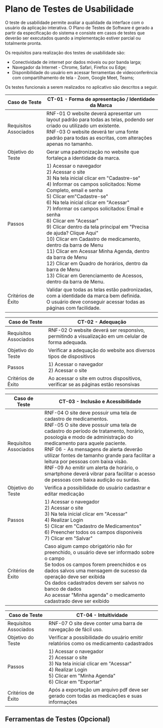 # Plano de Testes de Usabilidade

O teste de usabilidade permite avaliar a qualidade da interface com o usuário da aplicação interativa. O Plano de Testes de Software é gerado a partir da especificação do sistema e consiste em casos de testes que deverão ser executados quando a implementação estiver parcial ou totalmente pronta.

Os requisitos para realização dos testes de usabilidade são:
* Conectividade de internet por dados móveis ou por banda larga;
* Navegador da Internet - Chrome, Safari, Firefox ou Edge; 
* Disponibilidade do usuário em acessar ferramentas de videoconferência com compartilhamento de tela - Zoom, Google Meet, Teams;

Os testes funcionais a serem realizados no aplicativo são descritos a seguir.


| **Caso de Teste** |**CT-01 - Forma de apresentação / Identidade da Marca**| 
|---|----|
|Requisitos Associados | RNF-01 O website deverá apresentar um layout padrão para todas as telas, podendo ser criado ou utilizado um existente. <br/> RNF-03 O website deverá ter uma fonte padrão para todas as escritas, com alterações apenas no tamanho.|
|Objetivo do Teste | Gerar uma padronização no website que fortaleça a identidade da marca. |
|Passos |1) Acessar o navegador <br/> 2) Acessar o site <br/> 3) Na tela inicial clicar em "Cadastre-se"<br/> 4) Informar os campos solicitados: Nome Completo, email e senha <br/> 5) Clicar em"Cadastre-se" <br/> 6) Na tela inicial clicar em "Acessar" <br/> 7) Informar os campos solicitados: Email e senha <br/> 8) Clicar em "Acessar" <br/> 9) Clicar dentro da tela principal em  "Precisa de ajuda? Clique Aqui" <br/> 10) Clicar em Cadastro de medicamento, dentro da barra de Menu <br/> 11) Clicar em Acessar Minha Agenda, dentro da barra de Menu <br/> 12) Clicar em Quadro de horários, dentro da barra de Menu <br/> 13) Clicar em Gerenciamento de Acessos, dentro da barra de Menu.<br/>|
|Critérios de Êxito | Validar que todas as telas estão padronizadas, com a identidade da marca bem definida. <br/> O usuário deve conseguir acessar todas as páginas com facilidade.|

|**Caso de Teste** |**CT-02 - Adequação**| 
|---|----|
|Requisitos Associados | RNF-02 O website deverá ser responsivo, permitindo a visualização em um celular de forma adequada.|
|Objetivo do Teste |Verificar a adequação do website aos diversos tipos de dispositivos|
|Passos |1) Acessar o navegador <br/> 2) Acessar o site <br/> |
|Critérios de Êxito |Ao acessar o site em outros dispositivos, verificar se as páginas estão resonsivas|

|**Caso de Teste** |**CT-03 - Inclusão e Acessibilidade**| 
|---|----|
|Requisitos Associados | RNF-04 O site deve possuir uma tela de cadastro de medicamentos.<br/> RNF-05 O site deve possuir uma tela de cadastro do período de tratamento, horário, posologia e modo de administração do medicamento para aquele paciente.<br/> RNF 06 - As mensagens de alerta deverão utilizar fontes de tamanho grande para facilitar a leitura por pessoas com baixa visão. <br/> RNF-09 Ao emitir um alerta de horário, o smartphone deverá vibrar para facilitar o acesso de pessoas com baixa audição ou surdas.|
|Objetivo do Teste | Verifica a possibilidade do usuário cadastrar e editar medicação <br/>|
|Passos |1) Acessar o navegador <br/> 2) Acessar o site <br/> 3) Na tela inicial clicar em "Acessar"<br/> 4) Realizar Login <br/> 5) Clicar em "Cadastro de Medicamentos" <br/> 6) Preencher todos os campos disponiveis <br/> 7) Clicar em "Salvar" |
|Critérios de Êxito | Caso algum campo obrigatório não for preenchido, o usuário deve ser informado sobre o campo <br/> Se todos os campos forem preenchidos e os dados salvos uma mensagem de sucesso da operação deve ser exibida <br/> Os dados cadastrados devem ser salvos no banco de dados <br/>Ao acessar "Minha agenda" o medicamento cadastrado deve ser exibido |

|**Caso de Teste** |**CT-04 - Intuitividade**| 
|---|----|
|Requisitos Associados | RNF-07	O site deve conter uma barra de navegação de fácil uso.<br/> |
|Objetivo do Teste |Verificar a possibilidade do usuário emitir relatórios como os medicamento cadastrados |
|Passos |1) Acessar o navegador <br/> 2) Acessar o site <br/> 3) Na tela inicial clicar em "Acessar"<br/> 4) Realizar Login <br/> 5) Clicar em "Minha Agenda" <br/> 6) Clicar em "Exportar"|
|Critérios de Êxito |Após a exportação um arquivo pdf deve ser gerado com todas as medicações e suas informações|


## Ferramentas de Testes (Opcional)


